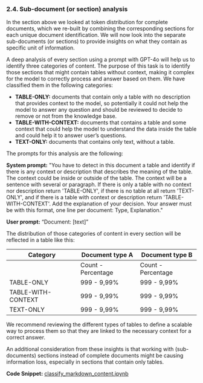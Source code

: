 ### 2.4. Sub-document (or section) analysis

In the section above we looked at token distribution for complete documents, which we re-built by combining the corresponding sections for each unique document identification. We will now look into the separate sub-documents (or sections) to provide insights on what they contain as specific unit of information.

A deep analysis of every section using a prompt with GPT-4o will help us to identify three categories of content. The purpose of this task is to identify those sections that might contain tables without context, making it complex for the model to correctly process and answer based on them. We have classified them in the following categories:

- **TABLE-ONLY:** documents that contain only a table with no description that provides context to the model, so potentially it could not help the model to answer any question and should be reviewed to decide to remove or not from the knowledge base.
- **TABLE-WITH-CONTEXT:** documents that contains a table and some context that could help the model to understand the data inside the table and could help it to answer user’s questions.
- **TEXT-ONLY:** documents that contains only text, without a table.

The prompts for this analysis are the following:

**System prompt:** "You have to detect in this document a table and identify if there is any context or description that describes the meaning of the table. The context could be inside or outside of the table. The context will be a sentence with several or paragraph. If there is only a table with no context nor description return 'TABLE-ONLY', if there is no table at all return 'TEXT-ONLY', and if there is a table with context or description return 'TABLE-WITH-CONTEXT'. Add the explanation of your decision. Your answer must be with this format, one line per document: Type, Explanation."

**User prompt:** “Document: \[text\]”

The distribution of those categories of content in every section will be reflected in a table like this:

| Category | Document type A | Document type B |
| --- | --- | --- |
|  | Count - Percentage | Count - Percentage |
| TABLE-ONLY | 999 - 9,99% | 999 - 9,99% |
| TABLE-WITH-CONTEXT | 999 - 9,99% | 999 - 9,99% |
| TEXT-ONLY | 999 - 9,99% | 999 - 9,99% |

We recommend reviewing the different types of tables to define a scalable way to process them so that they are linked to the necessary context for a correct answer.

An additional consideration from these insights is that working with (sub-documents) sections instead of complete documents might be causing information loss, especially in sections that contain only tables.

**Code Snippet:**
[classify_markdown_content.ipynb](./classify_markdown_content.ipynb)